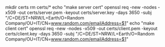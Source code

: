 mkdir certs
rm certs/*
echo "make server cert"
openssl req -new -nodes -x509 -out certs/server.pem -keyout certs/server.key -days 3650 -subj "/C=DE/ST=NRW/L=Earth/O=Random Company/OU=IT/CN=www.random.com/emailAddress=$1"
echo "make client cert"
openssl req -new -nodes -x509 -out certs/client.pem -keyout certs/client.key -days 3650 -subj "/C=DE/ST=NRW/L=Earth/O=Random Company/OU=IT/CN=www.random.com/emailAddress=$1"
